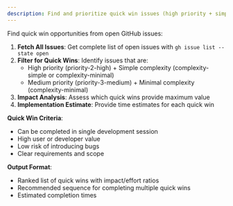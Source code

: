 ```yaml
---
description: Find and prioritize quick win issues (high priority + simple complexity)
---
```


Find quick win opportunities from open GitHub issues:

1. **Fetch All Issues**: Get complete list of open issues with `gh issue list --state open`
2. **Filter for Quick Wins**: Identify issues that are:
   - High priority (priority-2-high) + Simple complexity (complexity-simple or complexity-minimal)
   - Medium priority (priority-3-medium) + Minimal complexity (complexity-minimal)
3. **Impact Analysis**: Assess which quick wins provide maximum value
4. **Implementation Estimate**: Provide time estimates for each quick win

**Quick Win Criteria**:

- Can be completed in single development session
- High user or developer value
- Low risk of introducing bugs
- Clear requirements and scope

**Output Format**:

- Ranked list of quick wins with impact/effort ratios
- Recommended sequence for completing multiple quick wins
- Estimated completion times
